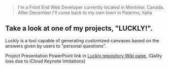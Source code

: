 > I'm a Front End Web Developer currently located in Montrèal, Canada. After December I'll come back to my own town in Palermo, Italia 

## Take a look at one of my projects, "LUCKLY!". 

Luckly is a tool capable of generating customized canvases based on the answers given by users to "personal questions”.
  
Project Presentation PowerPoint link in [Luckly repository Wiki page.](https://github.com/andreparacino/LUCKLY-Alpha/wiki) (Qality loss due to iCloud Keynote limitations)
